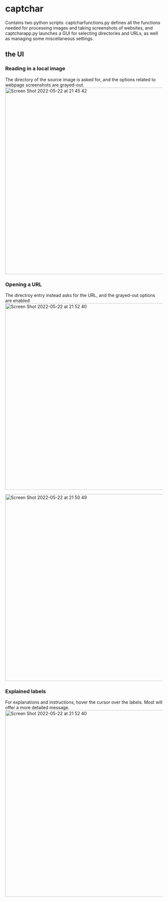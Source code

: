 # captchar

Contains two python scripts: captcharfunctions.py defines all the functions needed for processing images and taking screenshots of websites,
and captcharapp.py launches a GUI for selecting directories and URLs, as well as managing some miscellaneous settings.

## the UI
### Reading in a local image
The directory of the source image is asked for, and the options related to webpage screenshots are grayed-out. <br />
<img width="596" alt="Screen Shot 2022-05-22 at 21 45 42" src="https://user-images.githubusercontent.com/100171584/169715141-82c22e01-8ae0-46ef-b395-e08304462b01.png">

 ### Opening a URL
 The directroy entry instead asks for the URL, and the grayed-out options are enabled<img width="596" alt="Screen Shot 2022-05-22 at 21 52 40" src="https://user-images.githubusercontent.com/100171584/169715388-76759245-6bff-4eb1-a48d-28acc082972d.png">

<img width="597" alt="Screen Shot 2022-05-22 at 21 50 49" src="https://user-images.githubusercontent.com/100171584/169715288-39aba5af-629f-476a-b941-26a08e93348d.png">

### Explained labels
For explanations and instructions, hover the cursor over the labels. Most will offer a more detailed message.
<img width="596" alt="Screen Shot 2022-05-22 at 21 52 40" src="https://user-images.githubusercontent.com/100171584/169715397-f3053db7-1e70-4e15-96f0-c4041deb33fe.png">
